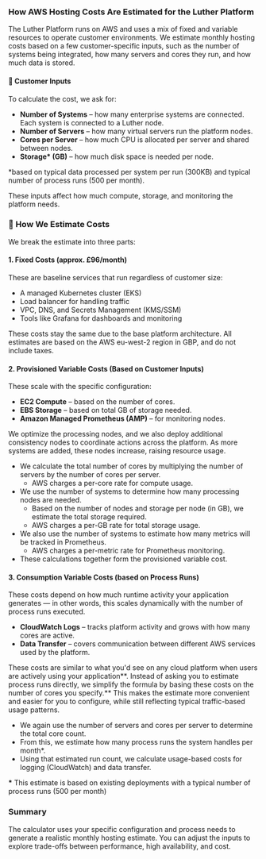 ### **How AWS Hosting Costs Are Estimated for the Luther Platform**

The Luther Platform runs on AWS and uses a mix of fixed and variable resources to operate customer environments. We estimate monthly hosting costs based on a few customer-specific inputs, such as the number of systems being integrated, how many servers and cores they run, and how much data is stored.

#### **🔧 Customer Inputs**

To calculate the cost, we ask for:

- **Number of Systems** – how many enterprise systems are connected. Each system is connected to a Luther node.
- **Number of Servers** – how many virtual servers run the platform nodes.
- **Cores per Server** – how much CPU is allocated per server and shared between nodes.
- **Storage\* (GB)** – how much disk space is needed per node.

\*based on typical data processed per system per run (300KB) and typical number of process runs (500 per month).

These inputs affect how much compute, storage, and monitoring the platform needs.

### **🧮 How We Estimate Costs**

We break the estimate into three parts:

#### **1. Fixed Costs (approx. £96/month)**

These are baseline services that run regardless of customer size:

- A managed Kubernetes cluster (EKS)
- Load balancer for handling traffic
- VPC, DNS, and Secrets Management (KMS/SSM)
- Tools like Grafana for dashboards and monitoring

These costs stay the same due to the base platform architecture. All estimates are based on the AWS eu-west-2 region in GBP, and do not include taxes.

#### **2. Provisioned Variable Costs (Based on Customer Inputs)**

These scale with the specific configuration:

- **EC2 Compute** – based on the number of cores.
- **EBS Storage** – based on total GB of storage needed.
- **Amazon Managed Prometheus (AMP)** – for monitoring nodes.

We optimize the processing nodes, and we also deploy additional consistency nodes to coordinate actions across the platform. As more systems are added, these nodes increase, raising resource usage.

- We calculate the total number of cores by multiplying the number of servers by the number of cores per server.
  - AWS charges a per-core rate for compute usage.
- We use the number of systems to determine how many processing nodes are needed.
  - Based on the number of nodes and storage per node (in GB), we estimate the total storage required.
  - AWS charges a per-GB rate for total storage usage.
- We also use the number of systems to estimate how many metrics will be tracked in Prometheus.
  - AWS charges a per-metric rate for Prometheus monitoring.
- These calculations together form the provisioned variable cost.

#### **3. Consumption Variable Costs (based on Process Runs)**

These costs depend on how much runtime activity your application generates — in other words, this scales dynamically with the number of process runs executed.

- **CloudWatch Logs** – tracks platform activity and grows with how many cores are active.
- **Data Transfer** – covers communication between different AWS services used by the platform.

These costs are similar to what you'd see on any cloud platform when users are actively using your application**. Instead of asking you to estimate process runs directly, we simplify the formula by basing these costs on the number of cores you specify.** This makes the estimate more convenient and easier for you to configure, while still reflecting typical traffic-based usage patterns.

- We again use the number of servers and cores per server to determine the total core count.
- From this, we estimate how many process runs the system handles per month\*.
- Using that estimated run count, we calculate usage-based costs for logging (CloudWatch) and data transfer.

**\*** This estimate is based on existing deployments with a typical number of process runs (500 per month)

### **Summary**

The calculator uses your specific configuration and process needs to generate a realistic monthly hosting estimate. You can adjust the inputs to explore trade-offs between performance, high availability, and cost.

